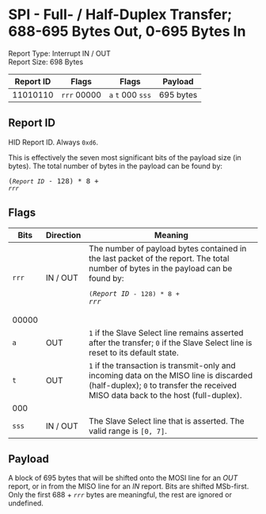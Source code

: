 
# SPI - Full- / Half-Duplex Transfer; 688-695 Bytes Out, 0-695 Bytes In
Report Type: Interrupt IN / OUT<br />
Report Size: 698 Bytes

| Report ID | Flags | Flags | Payload |
|-----------|-------|-------|---------|
| 11010110 | `rrr`&nbsp;00000 | `a`&nbsp;`t`&nbsp;000&nbsp;`sss` | 695 bytes |

## Report ID
HID Report ID.  Always `0xd6`.

This is effectively the seven most significant bits of the payload size (in bytes).  The total number of bytes in the payload can be found by: <pre>(*`Report ID`* - 128) * 8 + *`rrr`*</pre>

## Flags
| Bits  | Direction | Meaning |
|-------|-----------|---------|
| `rrr` | IN / OUT  | The number of payload bytes contained in the last packet of the report.  The total number of bytes in the payload can be found by: <pre>(*`Report ID`* - 128) * 8 + *`rrr`*</pre> |
| 00000 |          |                                                                       |
| `a`   | OUT      | `1` if the Slave Select line remains asserted after the transfer; `0` if the Slave Select line is reset to its default state. |
| `t`   | OUT      | `1` if the transaction is transmit-only and incoming data on the MISO line is discarded (half-duplex); `0` to transfer the received MISO data back to the host (full-duplex). |
| 000   |          |                                                                       |
| `sss` | IN / OUT | The Slave Select line that is asserted.  The valid range is `[0, 7]`. |

## Payload
A block of 695 bytes that will be shifted onto the MOSI line for an *OUT* report, or in from the MISO line for an *IN* report.  Bits are shifted MSb-first.  Only the first 688 + *`rrr`* bytes are meaningful, the rest are ignored or undefined.
